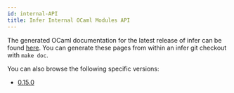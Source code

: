 ```yaml
---
id: internal-API
title: Infer Internal OCaml Modules API
---
```


The generated OCaml documentation for the latest release of infer can be found
[here](/odoc/latest/index.html). You can generate these pages from within an
infer git checkout with `make doc`.

You can also browse the following specific versions:

- [0.15.0](/odoc/0.15.0/index.html)
